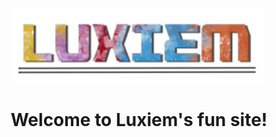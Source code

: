 <p align="center">
  <a href="https://wikiwiki.jp/nijisanji/Luxiem">
    <img alt="Luxiem" src="src/images/luxiem-logo.png" width="400" />
  </a>
</p>
<h1 align="center">
  Welcome to Luxiem's fun site!
</h1>
